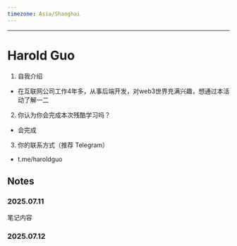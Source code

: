 ```yaml
---
timezone: Asia/Shanghai
---
```



---

# Harold Guo

1. 自我介绍
  - 在互联网公司工作4年多，从事后端开发，对web3世界充满兴趣，想通过本活动了解一二 
2. 你认为你会完成本次残酷学习吗？
  - 会完成
3. 你的联系方式（推荐 Telegram）
  - t.me/haroldguo

## Notes

<!-- Content_START -->

### 2025.07.11

笔记内容

### 2025.07.12

<!-- Content_END -->
